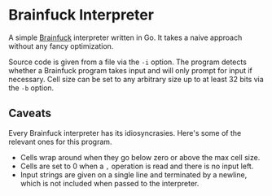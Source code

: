 # Brainfuck Interpreter

A simple [Brainfuck](https://en.wikipedia.org/wiki/Brainfuck) interpreter
written in Go. It takes a naive approach without any fancy optimization.

Source code is given from a file via the `-i` option. The program detects
whether a Brainfuck program takes input and will only prompt for input if
necessary. Cell size can be set to any arbitrary size up to at least 32 bits
via the `-b` option.

## Caveats
Every Brainfuck interpreter has its idiosyncrasies. Here's some of the
relevant ones for this program.
- Cells wrap around when they go below zero or above the max cell size.
- Cells are set to 0 when a `,` operation is read and there is no input left.
- Input strings are given on a single line and terminated by a newline, which
  is not included when passed to the interpreter.
